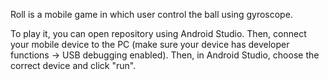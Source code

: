 Roll is a mobile game in which user control the ball using gyroscope.

To play it, you can open repository using Android Studio. Then, connect your mobile device to the PC (make sure your device has developer functions -> USB debugging enabled). Then, in Android Studio, choose the correct device and click "run".
